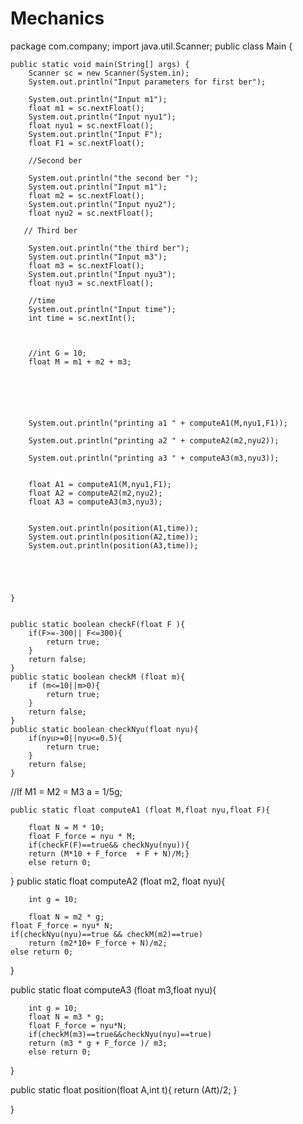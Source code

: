 # Mechanics


package com.company;
import java.util.Scanner;
public class Main {

    public static void main(String[] args) {
        Scanner sc = new Scanner(System.in);
        System.out.println("Input parameters for first ber");

        System.out.println("Input m1");
        float m1 = sc.nextFloat();
        System.out.println("Input nyu1");
        float nyu1 = sc.nextFloat();
        System.out.println("Input F");
        float F1 = sc.nextFloat();

        //Second ber

        System.out.println("the second ber ");
        System.out.println("Input m1");
        float m2 = sc.nextFloat();
        System.out.println("Input nyu2");
        float nyu2 = sc.nextFloat();

       // Third ber

        System.out.println("the third ber");
        System.out.println("Input m3");
        float m3 = sc.nextFloat();
        System.out.println("Input nyu3");
        float nyu3 = sc.nextFloat();

        //time
        System.out.println("Input time");
        int time = sc.nextInt();



        //int G = 10;
        float M = m1 + m2 + m3;






        System.out.println("printing a1 " + computeA1(M,nyu1,F1));

        System.out.println("printing a2 " + computeA2(m2,nyu2));

        System.out.println("printing a3 " + computeA3(m3,nyu3));


        float A1 = computeA1(M,nyu1,F1);
        float A2 = computeA2(m2,nyu2);
        float A3 = computeA3(m3,nyu3);


        System.out.println(position(A1,time));
        System.out.println(position(A2,time));
        System.out.println(position(A3,time));





    }


    public static boolean checkF(float F ){
        if(F>=-300|| F<=300){
            return true;
        }
        return false;
    }
    public static boolean checkM (float m){
        if (m<=10||m>0){
            return true;
        }
        return false;
    }
    public static boolean checkNyu(float nyu){
        if(nyu>=0||nyu<=0.5){
            return true;
        }
        return false;
    }
//If M1 = M2 = M3 a = 1/5g;


    public static float computeA1 (float M,float nyu,float F){

        float N = M * 10;
        float F_force = nyu * M;
        if(checkF(F)==true&& checkNyu(nyu)){
        return (M*10 + F_force  + F + N)/M;}
        else return 0;
}
public static float computeA2 (float m2,   float nyu){

        int g = 10;

        float N = m2 * g;
    float F_force = nyu* N;
    if(checkNyu(nyu)==true && checkM(m2)==true)
        return (m2*10+ F_force + N)/m2;
    else return 0;
}

public static float computeA3 (float m3,float nyu){

        int g = 10;
        float N = m3 * g;
        float F_force = nyu*N;
        if(checkM(m3)==true&&checkNyu(nyu)==true)
        return (m3 * g + F_force )/ m3;
        else return 0;

}


public static float position(float A,int t){
       return (A*t*t)/2;
}






}
